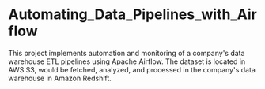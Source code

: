 # Automating_Data_Pipelines_with_Airflow

This project implements automation and monitoring of a company's data warehouse ETL pipelines using Apache Airflow. The dataset is located in AWS S3, would be fetched, analyzed, and processed in the company's data warehouse in Amazon Redshift. 